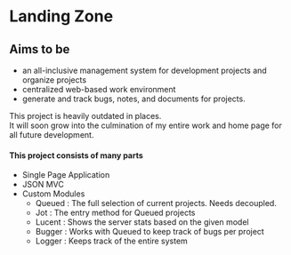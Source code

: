 # Landing Zone
## Aims to be
* an all-inclusive management system for development projects and organize projects
* centralized web-based work environment
* generate and track bugs, notes, and documents for projects.

This project is heavily outdated in places.  
It will soon grow into the culmination of my entire work and home page for all future development.  

#### This project consists of many parts
* Single Page Application
* JSON MVC
* Custom Modules
  * Queued : The full selection of current projects. Needs decoupled.
  * Jot : The entry method for Queued projects
  * Lucent : Shows the server stats based on the given model
  * Bugger : Works with Queued to keep track of bugs per project  
  * Logger : Keeps track of the entire system
